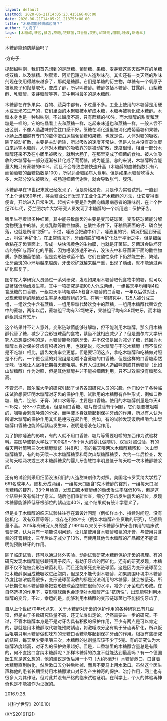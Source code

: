 ```yaml
---
layout: default
Lastmod: 2020-06-21T14:05:23.415166+00:00
date: 2020-06-21T14:05:21.213753+00:00
title: "木糖醇能预防龋齿吗？"
author: "方舟子"
tags: [木糖醇,牙齿,龋齿,蔗糖,链球菌,口香糖,变形,甜味剂,咀嚼,唾液,新语丝]
---
```


木糖醇能预防龋齿吗？

·方舟子·

提起甜味剂，我们首先想到的是蔗糖、葡萄糖、果糖、麦芽糖这些天然存在的单糖或双糖，以及糖精、甜蜜素、阿斯巴甜这些人造甜味剂。其实还有一类天然的甜味剂现在使用得越来越多了，那就是糖醇。它们是单糖的衍生物，单糖有一个氧原子被氢原子和羟基取代，变成了醇，所以叫糖醇。糖醇包括木糖醇、甘露醇、山梨糖醇、乳糖醇、麦芽糖醇等等，其中用得最多的是木糖醇。

木糖醇在许多果实、谷物、蔬菜中都有，不过量不多。工业上使用的木糖醇是用硬木或玉米芯生产的，它们里面的木聚糖被水解成木糖，木糖再被氢化成木糖醇。木糖本身也是一种甜味剂，不过甜度不高，只有蔗糖的40%，而木糖醇的甜度和蔗糖是一样的，它的结晶看上去和蔗糖一样，吃起来味道也和蔗糖一样，一般人尝不出区别，不像人造甜味剂往往口感不好。蔗糖在消化道里被消化成葡萄糖和果糖，小肠上皮细胞有专门的载体蛋白运输葡萄糖和果糖，也就是说，人体对糖的吸收，除了被动扩散，主要是主动运输，所以吸收的速度非常快。但是人体并没有载体蛋白来运输木糖醇，人体对木糖醇的吸收靠的是被动扩散，速度很慢，相当一部分木糖醇还来不及在小肠里被吸收，就到大肠了，在那里变成了细菌的食物。被人体吸收的木糖醇有一部分逐渐被转化成了葡萄糖，成为能量。总的来说，木糖醇所含能量大概只有蔗糖的60%，而且不会导致血糖快速升高（木糖醇的血糖指数只有7，而葡萄糖的血糖指数是100），所以适合糖尿病人食用。但是如果木糖醇吃得太多，大部分没法被吸收，被肠道细菌代谢后，就会导致胀气、腹泻。

木糖醇早在19世纪末就已经发现了，但是价格昂贵，只是作为实验试剂。一直到了上个世纪60年代，芬兰糖业公司发现了工业化生产木糖醇的方法，让它变得很便宜，开始进入日常生活。起初它主要是作为面向糖尿病患者的甜味剂，在上个世纪70年代，芬兰图尔库大学研究人员发现了木糖醇的一个新用途：保护牙齿。

嘴里生存着很多种细菌，其中能导致龋齿的主要是变形链球菌。变形链球菌能分解食物残渣中的糖，变成乳酸等酸性物质。在酸性条件下，牙釉质表面的钙、磷会脱落，也就是所谓“脱矿”。不过，唾液会把酸中和了，唾液里的钙、磷沉积回到牙面上，叫做“再矿化”。在正常情况下，牙齿的脱矿和再矿化处于平衡之中。但是细菌会粘在牙齿表面上，形成一块块浅黄色的生物膜，也就是牙菌斑。牙菌斑会破坏牙齿的脱矿与再矿化的平衡，因为唾液渗透不进去，没法去中和牙菌斑下面的酸性物质。多数细菌怕酸，但是变形链球菌不怕，它们在酸性条件下仍然能生长、繁殖，让牙菌斑的小环境越来越酸，牙齿脱矿就越来越严重，出现了龋齿，就不能通过再矿化恢复了。

图尔库大学研究人员通过一系列研究，发现如果用木糖醇取代食物中的糖，就可以显著降低龋齿发生率。其中一项研究是把100人分成两组，一组每天平均咀嚼4粒含蔗糖的口香糖，一组每天平均咀嚼4.5粒含木糖醇的口香糖，一年以后做对比，发现蔗糖组的龋齿发生率是木糖醇组的3倍。在另一项研究中，125人被分成三组，一组饮食中含有蔗糖，一组用果糖代替饮食中的蔗糖，一组用木糖醇代替饮食中的蔗糖，两年以后，蔗糖组平均有7.2颗蛀牙，果糖组平均有3.8颗蛀牙，而木糖醇组则没有蛀牙。

这个结果并不让人意外。变形链球菌能够分解糖，但不能利用木糖醇，那么用木糖醇代替了糖，减少了变形链球菌的食物，龋齿不就相应减少了？但是图尔库大学研究人员想要说明的是，木糖醇能够预防牙齿，并不仅仅是因为减少了糖，还因为木糖醇本身对保护牙齿有积极的作用，也就是说，吃木糖醇与不吃木糖醇（而不仅仅是不吃糖）相比，龋齿发病率会更低。但是要证明这点，拿吃木糖醇和吃糖做对照是不行的。一个更合适的对照组是咀嚼不含蔗糖的口香糖，但是这样的口香糖索然无味，很难让人坚持长期每天都咀嚼。也有人试图用人造甜味剂或其他糖醇（比如山梨糖醇）作为对照，但是其他糖醇并非不能被细菌利用，只不过效率没有糖那么高。

不管怎样，图尔库大学的研究引起了世界各国研究人员的兴趣，他们设计了各种临床试验想要证明木糖醇对牙齿的保护作用。试验用的木糖醇有各种形式，例如口香糖、糖片、锭剂、牙膏、漱口水等等，主要是口香糖。使用的木糖醇剂量是每天4～15克，分3～7次使用。但是用口香糖、糖片做试验有个问题，它们是要被咀嚼的，咀嚼会刺激唾液的分泌，而唾液本身就能起到保护牙齿的作用，所以有人认为所谓木糖醇的保护作用其实是唾液在起作用。例如，有的试验发现饭后咀嚼含山梨糖醇口香糖也能降低龋齿发生率，说明是唾液在起作用。

为了排除唾液的影响，有的人就不用口香糖、糖片等需要咀嚼的东西作为试验材料。美国华盛顿大学找了100名9～15个月大的婴儿做随机、双盲对照试验，有的每天用针筒喂三次木糖醇糖浆（共8克），有的每天喂两次木糖醇糖浆和一次山梨糖醇糖浆，有的每天喂一次木糖醇糖浆和两次山梨糖醇糖浆，大约一年后检查，发现每天喂两次或三次木糖醇糖浆的婴儿牙齿蛀蚀率明显低于每天喂一次木糖醇糖浆的。

还有的试验则采用细菌没法利用的人造甜味剂作为对照。美国北卡罗莱纳大学找了691名成年人，随机分成两组，一组每天口服含1克木糖醇的锭剂，一组每天口服含糖精的锭剂，33个月检查，发现口服木糖醇组的龋齿发生率降低10%，但是这个结果并没有统计学意义。随后他们重新检查，细分了牙齿发生龋齿的部位，发现木糖醇能够降低牙根部位的龋齿达40%，这个结果就有统计学意义了。

但是关于木糖醇的临床试验往往存在着设计问题（例如样本小、持续时间短、没有随机化、没有双盲等等），或存在利益冲突（例如木糖醇产业资助的研究），证据质量不高。2015年有研究人员综述了1991年以来关于木糖醇保护牙齿作用的临床试验研究，认为只有一项能说明问题，让儿童使用含木糖醇和氟的牙膏，与使用只含氟的牙膏相比，三年后蛀牙减少了13%，而使用其他含木糖醇的产品都还不能证明能预防蛀牙的作用。

除了临床试验，还可以通过体外实验、动物试验研究木糖醇保护牙齿的机理。有的研究发现木糖醇能够跟钙离子反应，有助于牙齿的再矿化。还有的研究发现，木糖醇不仅不能被变形链球菌利用，而且还能杀死变形链球菌。这是因为变形链球菌会把木糖醇误当成糖吸收进细胞内，但是又不能代谢木糖醇，如果周围环境中木糖醇浓度比糖浓度高很多，变形链球菌吸收的都是没法利用的木糖醇，就会被饿死。所以长期使用木糖醇能够把变形链球菌控制在很低的水平，减少了牙菌斑的形成。在自然选择的作用下，变形链球菌也会逐渐对木糖醇产生“抗药性”，出现能够利用木糖醇的变异，不过，幸运的是，能够利用木糖醇的变形链球菌也不能损伤牙齿了。

自从上个世纪70年代以来，关于木糖醇对牙齿的保护作用的各种研究已有几百项，但是由于多数研究质量不高，还无法得出定论，仍然需要进一步的研究。不过，不管木糖醇本身是不是对牙齿具有积极的保护作用，至少有两点是可以肯定的，那就是用木糖醇取代糖能预防龋齿，刺激唾液分泌有助于牙齿再矿化，所以饭后咀嚼只用木糖醇做甜味剂的无糖口香糖能够起到保护牙齿的作用。根据有些研究的结果，每天至少要咀嚼三次，木糖醇的总剂量应该不少于5克。有的研究认为木糖醇浓度越高，对牙齿的保护效果越好。但是，口香糖里的木糖醇含量总是有限的，何不直接口含纯木糖醇呢？那样木糖醇的浓度不就能达到最高吗？有一个德国医生就是这么想的，他的建议是饭后用一小勺（大约5毫升）木糖醇漱口，口含着木糖醇直到融化，然后漱口五分钟后吐掉，而且不要马上用水漱口。虽然这个医生声称他的患者长期坚持用木糖醇漱口对牙齿产生神奇的保护、治疗作用，网上也有很多人为其作证，但对此并没有严格的临床试验证明。在科学上，个人的体验再神奇也是不能被作为证据的。

2016.9.28.

（《科学世界》2016.10）

(XYS20161121)

